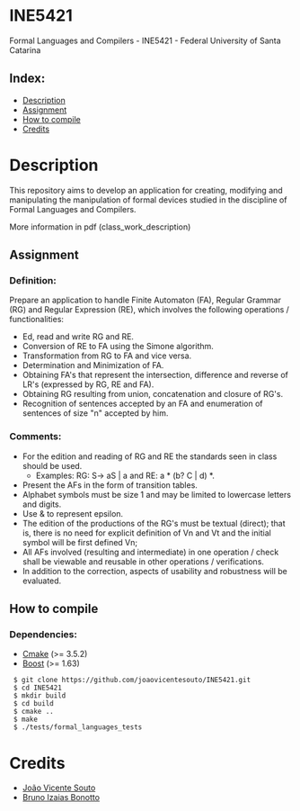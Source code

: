 # INE5421
Formal Languages and Compilers - INE5421 - Federal University of Santa Catarina

## Index:
* [Description](#description)
* [Assignment](#assignment)
* [How to compile](#howtocompile)
* [Credits](#credits)

# Description

This repository aims to develop an application for creating, modifying and manipulating the manipulation of formal devices studied in the discipline of Formal Languages and Compilers.

More information in pdf (class_work_description)

## Assignment

### Definition:
Prepare an application to handle Finite Automaton (FA), Regular Grammar (RG) and Regular Expression (RE), which involves the following operations / functionalities:
* Ed, read and write RG and RE.
* Conversion of RE to FA using the Simone algorithm.
* Transformation from RG to FA and vice versa.
* Determination and Minimization of FA.
* Obtaining FA's that represent the intersection, difference and reverse of LR's (expressed by RG, RE and FA).
* Obtaining RG resulting from union, concatenation and closure of RG's.
* Recognition of sentences accepted by an FA and enumeration of sentences of size "n" accepted by him.

### Comments:
* For the edition and reading of RG and RE the standards seen in class should be used.
    * Examples: RG: S-> aS | a and RE: a * (b? C | d) *.
* Present the AFs in the form of transition tables.
* Alphabet symbols must be size 1 and may be limited to lowercase letters and digits.
* Use & to represent epsilon.
* The edition of the productions of the RG's must be textual (direct); that is, there is no need for explicit definition of Vn and Vt and the initial symbol will be first defined Vn;
* All AFs involved (resulting and intermediate) in one operation / check shall be viewable and reusable in other operations / verifications.
* In addition to the correction, aspects of usability and robustness will be evaluated.

## How to compile

### Dependencies:
* [Cmake](https://cmake.org/) (>= 3.5.2)
* [Boost](http://www.boost.org/) (>= 1.63)

```
 $ git clone https://github.com/joaovicentesouto/INE5421.git
 $ cd INE5421
 $ mkdir build
 $ cd build
 $ cmake ..
 $ make
 $ ./tests/formal_languages_tests
```

# Credits

* [João Vicente Souto](https://github.com/joaovicentesouto)
* [Bruno Izaias Bonotto](https://github.com/Bonotto)